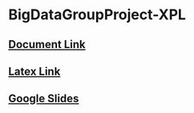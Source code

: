 # BigDataGroupProject-XPL
## [Document Link](https://docs.google.com/document/d/1j7zhNrgiwyf_w1zGF2zccE7tq2VE9JkuUX2guIKngQE/edit)

## [Latex Link](https://www.overleaf.com/project/605b61f5ea2fa41fbdfda221)

## [Google Slides](https://docs.google.com/presentation/d/1tVq9v76QZoqw9p3x2QAoALkB-wNCXl6DtSSUtTiktCc/edit?usp=sharing)

